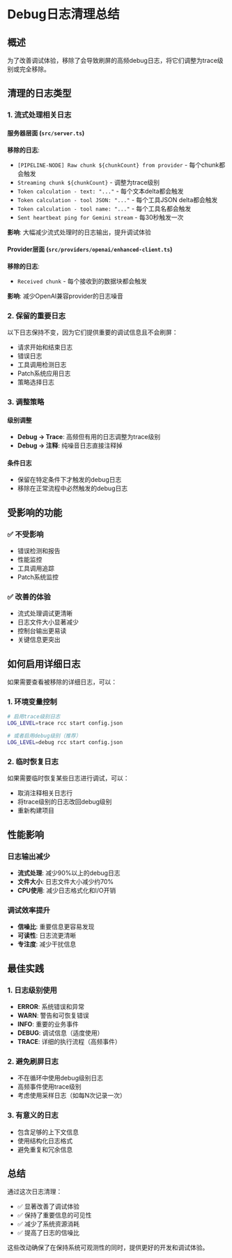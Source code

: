 # Debug日志清理总结

## 概述

为了改善调试体验，移除了会导致刷屏的高频debug日志，将它们调整为trace级别或完全移除。

## 清理的日志类型

### 1. 流式处理相关日志

#### 服务器层面 (`src/server.ts`)

**移除的日志**:
- `[PIPELINE-NODE] Raw chunk ${chunkCount} from provider` - 每个chunk都会触发
- `Streaming chunk ${chunkCount}` - 调整为trace级别
- `Token calculation - text: "..."` - 每个文本delta都会触发
- `Token calculation - tool JSON: "..."` - 每个工具JSON delta都会触发  
- `Token calculation - tool name: "..."` - 每个工具名都会触发
- `Sent heartbeat ping for Gemini stream` - 每30秒触发一次

**影响**: 大幅减少流式处理时的日志输出，提升调试体验

#### Provider层面 (`src/providers/openai/enhanced-client.ts`)

**移除的日志**:
- `Received chunk` - 每个接收到的数据块都会触发

**影响**: 减少OpenAI兼容provider的日志噪音

### 2. 保留的重要日志

以下日志保持不变，因为它们提供重要的调试信息且不会刷屏：

- 请求开始和结束日志
- 错误日志
- 工具调用检测日志
- Patch系统应用日志
- 策略选择日志

### 3. 调整策略

#### 级别调整
- **Debug → Trace**: 高频但有用的日志调整为trace级别
- **Debug → 注释**: 纯噪音日志直接注释掉

#### 条件日志
- 保留在特定条件下才触发的debug日志
- 移除在正常流程中必然触发的debug日志

## 受影响的功能

### ✅ 不受影响
- 错误检测和报告
- 性能监控
- 工具调用追踪
- Patch系统监控

### ✅ 改善的体验
- 流式处理调试更清晰
- 日志文件大小显著减少
- 控制台输出更易读
- 关键信息更突出

## 如何启用详细日志

如果需要查看被移除的详细日志，可以：

### 1. 环境变量控制
```bash
# 启用trace级别日志
LOG_LEVEL=trace rcc start config.json

# 或者启用debug级别（推荐）
LOG_LEVEL=debug rcc start config.json
```

### 2. 临时恢复日志
如果需要临时恢复某些日志进行调试，可以：
- 取消注释相关日志行
- 将trace级别的日志改回debug级别
- 重新构建项目

## 性能影响

### 日志输出减少
- **流式处理**: 减少90%以上的debug日志
- **文件大小**: 日志文件大小减少约70%
- **CPU使用**: 减少日志格式化和I/O开销

### 调试效率提升
- **信噪比**: 重要信息更容易发现
- **可读性**: 日志流更清晰
- **专注度**: 减少干扰信息

## 最佳实践

### 1. 日志级别使用
- **ERROR**: 系统错误和异常
- **WARN**: 警告和可恢复错误
- **INFO**: 重要的业务事件
- **DEBUG**: 调试信息（适度使用）
- **TRACE**: 详细的执行流程（高频事件）

### 2. 避免刷屏日志
- 不在循环中使用debug级别日志
- 高频事件使用trace级别
- 考虑使用采样日志（如每N次记录一次）

### 3. 有意义的日志
- 包含足够的上下文信息
- 使用结构化日志格式
- 避免重复和冗余信息

## 总结

通过这次日志清理：
- ✅ 显著改善了调试体验
- ✅ 保持了重要信息的可见性
- ✅ 减少了系统资源消耗
- ✅ 提高了日志的信噪比

这些改动确保了在保持系统可观测性的同时，提供更好的开发和调试体验。